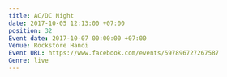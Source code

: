 ```yaml
---
title: AC/DC Night
date: 2017-10-05 12:13:00 +07:00
position: 32
Event date: 2017-10-07 00:00:00 +07:00
Venue: Rockstore Hanoi
Event URL: https://www.facebook.com/events/597896727267587
Genre: live
---
```


